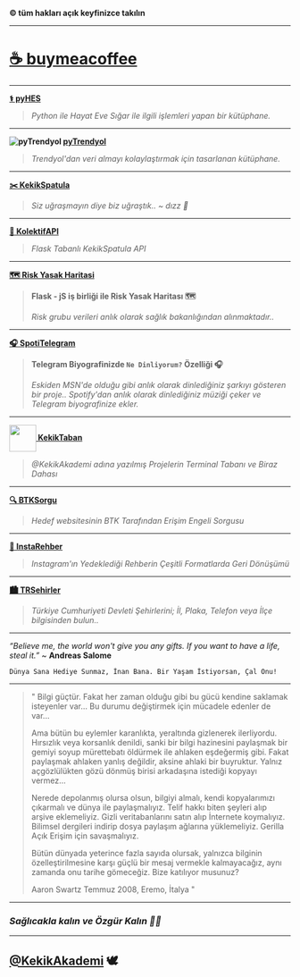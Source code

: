 **© tüm hakları açık keyfinizce takılın**

* * *

# **[☕️ buymeacoffee](./Kahve.md)**

* * *

**[⚕ pyHES](./pyHES)**

> *Python ile Hayat Eve Sığar ile ilgili işlemleri yapan bir kütüphane.*

* * *

**![pyTrendyol](https://www.trendyol.com/frontend/web/assets/images/favicon.ico) [pyTrendyol](./pyTrendyol)**

> *Trendyol'dan veri almayı kolaylaştırmak için tasarlanan kütüphane.*

* * *

**[✂️ KekikSpatula](./KekikSpatula)**

> *Siz uğraşmayın diye biz uğraştık.. ~ dızz 🐍*

* * *

**[🚀 KolektifAPI](./KolektifAPI)**

> *Flask Tabanlı KekikSpatula API*

* * *

**[🗺️ Risk Yasak Haritasi](./Risk-Yasak_Haritasi)**

> **Flask - jS iş birliği ile Risk Yasak Haritası 🗺**
>
> *Risk grubu verileri anlık olarak sağlık bakanlığından alınmaktadır..*

* * *

**[🎧 SpotiTelegram](./SpotiTelegram)**

> **Telegram Biyografinizde `Ne Dinliyorum?` Özelliği 🎧**
>
> *Eskiden MSN'de olduğu gibi anlık olarak dinlediğiniz şarkıyı gösteren bir proje..*
*Spotify'dan anlık olarak dinlediğiniz müziği çeker ve Telegram biyografinize ekler.*

* * *

**[<img src="https://www.akashtrehan.com/assets/images/emoji/terminal.png" height="48" align="center"> KekikTaban](./KekikTaban)**

> *@KekikAkademi adına yazılmış Projelerin Terminal Tabanı ve Biraz Dahası*

* * *

**[🔍 BTKSorgu](./BTKSorgu)**

> *Hedef websitesinin BTK Tarafından Erişim Engeli Sorgusu*

* * *

**[📖 InstaRehber](./InstaRehber)**

> *Instagram'ın Yedeklediği Rehberin Çeşitli Formatlarda Geri Dönüşümü*

* * *

**[🏙️ TRSehirler](./TRSehirler)**

> *Türkiye Cumhuriyeti Devleti Şehirlerini; İl, Plaka, Telefon veya İlçe bilgisinden bulun..*

* * *

*“Believe me, the world won't give you any gifts. If you want to have a life, steal it.”* ~ **Andreas Salome**

`Dünya Sana Hediye Sunmaz, İnan Bana. Bir Yaşam İstiyorsan, Çal Onu!`

* * *

> " Bilgi güçtür. Fakat her zaman olduğu gibi bu gücü kendine saklamak
> isteyenler var... Bu durumu değiştirmek için mücadele edenler de
> var...
> 
> Ama bütün bu eylemler karanlıkta, yeraltında gizlenerek ilerliyordu.
> Hırsızlık veya korsanlık denildi, sanki bir bilgi hazinesini paylaşmak
> bir gemiyi soyup mürettebatı öldürmek ile ahlaken eşdeğermiş gibi.
> Fakat paylaşmak ahlaken yanlış değildir, aksine ahlaki bir buyruktur.
> Yalnız açgözlülükten gözü dönmüş birisi arkadaşına istediği kopyayı
> vermez...
> 
> Nerede depolanmış olursa olsun, bilgiyi almalı, kendi kopyalarımızı
> çıkarmalı ve dünya ile paylaşmalıyız. Telif hakkı biten şeyleri alıp
> arşive eklemeliyiz. Gizli veritabanlarını satın alıp İnternete
> koymalıyız. Bilimsel dergileri indirip dosya paylaşım ağlarına
> yüklemeliyiz. Gerilla Açık Erişim için savaşmalıyız.
> 
> Bütün dünyada yeterince fazla sayıda olursak, yalnızca bilginin
> özelleştirilmesine karşı güçlü bir mesaj vermekle kalmayacağız, aynı
> zamanda onu tarihe gömeceğiz. Bize katılıyor musunuz?
> 
> Aaron Swartz Temmuz 2008, Eremo, İtalya "

* * *

### *Sağlıcakla kalın ve Özgür Kalın ✌🏼*

* * *

## [@KekikAkademi](https://t.me/KekikAkademi) 🕊
